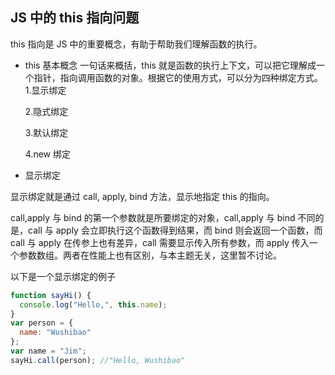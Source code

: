 ## JS 中的 this 指向问题

this 指向是 JS 中的重要概念，有助于帮助我们理解函数的执行。

- this 基本概念
  一句话来概括，this 就是函数的执行上下文，可以把它理解成一个指针，指向调用函数的对象。根据它的使用方式，可以分为四种绑定方式。  
  1.显示绑定

  2.隐式绑定

  3.默认绑定

  4.new 绑定

* 显示绑定

显示绑定就是通过 call, apply, bind 方法，显示地指定 this 的指向。

call,apply 与 bind 的第一个参数就是所要绑定的对象，call,apply 与 bind 不同的是，call 与 apply 会立即执行这个函数得到结果，而 bind 则会返回一个函数，而 call 与 apply 在传参上也有差异，call 需要显示传入所有参数，而 apply 传入一个参数数组。两者在性能上也有区别，与本主题无关，这里暂不讨论。

以下是一个显示绑定的例子

```js
function sayHi() {
  console.log("Hello,", this.name);
}
var person = {
  name: "Wushibao"
};
var name = "Jim";
sayHi.call(person); //"Hello, Wushibao"
```

